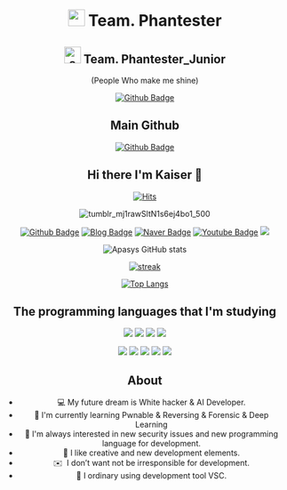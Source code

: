 <div align="center">

# <img width="30" alt="small" src="https://user-images.githubusercontent.com/67867993/141731858-1feb2ece-6170-44a0-a0b6-2a94933cc3da.png"> Team. Phantester
## <img width="30" alt="small" src="https://user-images.githubusercontent.com/67867993/142658806-2a48256f-5f7d-4721-9f0f-b085c65d24c7.png"> Team. Phantester_Junior
  
(People Who make me shine)

   [![Github Badge](http://img.shields.io/badge/-Phantester%20-black?style=for-the-badge&logo=github&link=https://github.com/Phantester)](https://github.com/Phantester)

  
  ## Main Github 
  [![Github Badge](http://img.shields.io/badge/Apasys%20-black?style=for-the-badge&logo=github&link=https://https://github.com/Apasys)](https://github.com/Apasys)

  
## Hi there I'm Kaiser 👋
  
[![Hits](https://hits.seeyoufarm.com/api/count/incr/badge.svg?style=for-the-badge&url=https://github.com/Kaiser)](https://hits.seeyoufarm.com) 

![tumblr_mj1rawSltN1s6ej4bo1_500](https://user-images.githubusercontent.com/86749773/143304370-96def318-c888-457e-a448-7f5efbae089c.gif)

  
[![Github Badge](http://img.shields.io/badge/-Github%20-black?style=for-the-badge&logo=github&link=https://github.com/Phantester-Kaiser)](https://github.com/apasys)
[![Blog Badge](http://img.shields.io/badge/-Blog%20-black?style=for-the-badge&logo=Stitcher&link=https://github.com/Phantester-Kaiser)](https://Phantester-Kaiser.github.io)
[![Naver Badge](https://img.shields.io/badge/Naver-03C75A?style=for-the-badge&logo=NativeScript&link=https://blog.naver.com/dsph9245)](https://blog.naver.com/dsph9245)
[![Youtube Badge](https://img.shields.io/badge/Youtube-ff0000?style=for-the-badge&logo=youtube&link=https://www.youtube.com/channel/UCzvy3twsV4JbESQR9vt1UaA)](https://www.youtube.com/channel/UCzvy3twsV4JbESQR9vt1UaA)
<a href="https://velog.io/@dsph9245" target="_blank"><img src="https://img.shields.io/badge/Velog-20c997?style=for-the-badge&logo=Vimeo&logoColor=white"/></a>

![Apasys GitHub stats](https://github-readme-stats.vercel.app/api?username=Phantester-Kaiser&show_icons=true&theme=react)

[![streak](https://github-readme-streak-stats.herokuapp.com/?user=Phantester-Kaiser&theme=react)](https://github.com/Phantester-Kaiser)

[![Top Langs](https://github-readme-stats.vercel.app/api/top-langs/?username=Phantester-Kaiser&langs_count=10&layout=compact&show_icons=true&theme=react)](https://github.com/Phantester-Kaiser/github-readme-stats)



  
## The programming languages that I'm studying

</div>
  
<div align="center">

<img src="https://img.shields.io/badge/C-222222?style=for-the-badge&logo=c%2B%2B&logoColor=white"/></a> <img src="https://img.shields.io/badge/Python-3776AB?style=for-the-badge&logo=Python&logoColor=white"/></a> <img src="https://img.shields.io/badge/C++-00599C?style=for-the-badge&logo=c%2B%2B&logoColor=white"/></a> <img src="https://img.shields.io/badge/Java-FF9900?style=for-the-badge&logo=Java&logoColor=white"/></a>

<img src="https://img.shields.io/badge/Jupyter-F37626?style=for-the-badge&logo=Jupyter&logoColor=white"/></a>
<img src="https://img.shields.io/badge/PHP-777BB4?style=for-the-badge&logo=PHP&logoColor=white"/></a>
<img src="https://img.shields.io/badge/JavaScript-F7DF1E?style=for-the-badge&logo=JavaScript&logoColor=white"/></a> 
<img src="https://img.shields.io/badge/HTML5-E34F26?style=for-the-badge&logo=HTML5&logoColor=white"/></a> 
<img src="https://img.shields.io/badge/CSS3-1572B6?style=for-the-badge&logo=CSS3&logoColor=white"/></a> 
  
</div>  

<div align="center">

## About 
- 💻  My future dream is White hacker & AI Developer. 
- 🌱  I'm currently learning  Pwnable & Reversing & Forensic & Deep Learning 
- 🔭  I'm always interested in new security issues and new programming language for development.
- 🐼  I like creative and new development elements.
- ✉️  I don’t want not be irresponsible for development.
- 🐧  I ordinary using development tool VSC.
  
</div>
